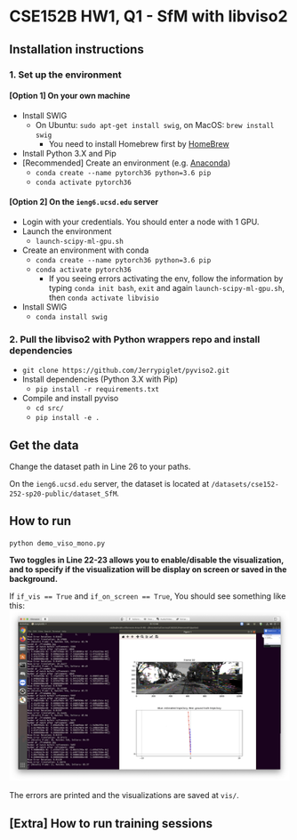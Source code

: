 # CSE152B HW1, Q1 - SfM with libviso2

## Installation instructions
### 1. Set up the environment
#### [Option 1] On your own machine
- Install SWIG
    - On Ubuntu: `sudo apt-get install swig`, on MacOS: `brew install swig`
        - You need to install Homebrew first by [HomeBrew](https://brew.sh/)
- Install Python 3.X and Pip
- [Recommended] Create an environment (e.g. [Anaconda](https://docs.conda.io/en/latest/miniconda.html))
    - ``conda create --name pytorch36 python=3.6 pip``
    - ``conda activate pytorch36``
    
#### [Option 2] On the ``ieng6.ucsd.edu`` server
- Login with your credentials. You should enter a node with 1 GPU.
- Launch the environment
    - ``launch-scipy-ml-gpu.sh``
- Create an environment with conda
    - ``conda create --name pytorch36 python=3.6 pip``
    - ``conda activate pytorch36``
        - If you seeing errors activating the env, follow the information by typing `conda init bash`, `exit` and again ``launch-scipy-ml-gpu.sh``, then ``conda activate libvisio``
- Install SWIG
    - ``conda install swig``
    
### 2. Pull the libviso2 with Python wrappers repo and install dependencies
- ``git clone https://github.com/Jerrypiglet/pyviso2.git``
- Install dependencies (Python 3.X with Pip)
    - ``pip install -r requirements.txt``
- Compile and install pyviso
    - ``cd src/``
    - ``pip install -e .``

## Get the data
Change the dataset path in Line 26 to your paths. 

On the ``ieng6.ucsd.edu`` server, the dataset is located at `/datasets/cse152-252-sp20-public/dataset_SfM`.


## How to run
``python demo_viso_mono.py``

**Two toggles in Line 22-23 allows you to enable/disable the visualization, and to specify if the visualization will be display on screen or saved in the background.**

If ``if_vis == True`` and ``if_on_screen == True``, You should see something like this:
![](demo.png)

The errors are printed and the visualizations are saved at ``vis/``.


## [Extra] How to run training sessions
